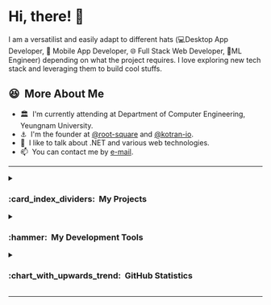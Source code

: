 # Hi, there! :wave:

I am a versatilist and easily adapt to different hats (:computer:Desktop App Developer, :iphone: Mobile App Developer, :globe_with_meridians: Full Stack Web Developer, :brain:ML Engineer) depending on what the project requires. I love exploring new tech stack and leveraging them to build cool stuffs.

## :laughing: &nbsp;More About Me
 * :classical_building: &nbsp;I'm currently attending at Department of Computer Engineering, Yeungnam University.
 * :anchor: &nbsp;I'm the founder at [@root-square](https://github.com/root-square) and [@kotran-io](https://github.com/kotran-io).
 * :speech_balloon: &nbsp;I like to talk about .NET and various web technologies.
 * :mailbox: &nbsp;You can contact me by [e-mail](mailto:junimiso04@naver.com).

---

<details> 
  <summary><h3>:card_index_dividers: &nbsp;My Projects</h3></summary>
  <p>
    <table width="100%">
      <th>NAME</th>
	    <th>DESCRIPTION</th>
      <th>STARTED IN</th>
      <th>TECHNOLOGIES</th>
      <tr>
        <td align="center">
          <img alt="kotran" src="https://github.com/kotran-io/kotran-assets/blob/main/images/symbol/symbol_colored.svg" height="36">
          <p><b>Kotran</b></p>
        </td>
        <td>
          Kotran is an open source neural machine translator.
        </td>
        <td align="center">
          June, 2023
        </td>
        <td>
          Next.js, Node.js, ONNX Runtime, OpenNMT, PyTorch, React
        </td>
      </tr>
    </table>
  </p>
</details>

<details> 
  <summary><h3>:hammer: &nbsp;My Development Tools</h3></summary>

  <h4>:keyboard: &nbsp;Programming and Markup Languages</h4>
  <p>
    <img alt="Static Badge" src="https://img.shields.io/badge/C-blue?style=flat-square&logo=c&logoColor=white">
    <img alt="Static Badge" src="https://img.shields.io/badge/C%2B%2B-crimson?style=flat-square&logo=c%2B%2B&logoColor=white">
    <img alt="Static Badge" src="https://img.shields.io/badge/C%23-darkviolet?style=flat-square&logo=csharp">
    <img alt="Static Badge" src="https://img.shields.io/badge/CSS-orange?style=flat-square&logo=css3&logoColor=white">
    <img alt="Static Badge" src="https://img.shields.io/badge/Dart-dodgerblue?style=flat-square&logo=dart&logoColor=white">
    <img alt="Static Badge" src="https://img.shields.io/badge/Go-royalblue?style=flat-square&logo=go&logoColor=white">
    <img alt="Static Badge" src="https://img.shields.io/badge/HTML-orange?style=flat-square&logo=html5&logoColor=white">
    <img alt="Static Badge" src="https://img.shields.io/badge/JavaScript-yellow?style=flat-square&logo=javascript&logoColor=white">
    <img alt="Static Badge" src="https://img.shields.io/badge/Kotlin-darkviolet?style=flat-square&logo=kotlin&logoColor=white">
    <img alt="Static Badge" src="https://img.shields.io/badge/Markdown-black?style=flat-square&logo=markdown&logoColor=white">
    <img alt="Static Badge" src="https://img.shields.io/badge/PHP-blue?style=flat-square&logo=php&logoColor=white">
    <img alt="Static Badge" src="https://img.shields.io/badge/PowerShell-midnightblue?style=flat-square&logo=powershell&logoColor=white">
    <img alt="Static Badge" src="https://img.shields.io/badge/Python-blue?style=flat-square&logo=python&logoColor=white">
    <img alt="Static Badge" src="https://img.shields.io/badge/Rust-black?style=flat-square&logo=rust&logoColor=white">
    <img alt="Static Badge" src="https://img.shields.io/badge/TypeScript-royalblue?style=flat-square&logo=typescript&logoColor=white">
  </p>

  <h4>:books: &nbsp;Frameworks and Libraries</h4>
  <p>
    <img alt="Static Badge" src="https://img.shields.io/badge/.NET-darkviolet?style=flat-square&logo=.net&logoColor=white">
    <img alt="Static Badge" src="https://img.shields.io/badge/Electron-blue?style=flat-square&logo=electron&logoColor=white">
    <img alt="Static Badge" src="https://img.shields.io/badge/Flutter-dodgerblue?style=flat-square&logo=flutter&logoColor=white">
    <img alt="Static Badge" src="https://img.shields.io/badge/GitHub%20Actions-black?style=flat-square&logo=githubactions&logoColor=white">
    <img alt="Static Badge" src="https://img.shields.io/badge/Next.js-black?style=flat-square&logo=next.js&logoColor=white">
    <img alt="Static Badge" src="https://img.shields.io/badge/Node.js-green?style=flat-square&logo=node.js&logoColor=white">
    <img alt="Static Badge" src="https://img.shields.io/badge/Numpy-forestgreen?style=flat-square&logo=numpy&logoColor=white">
    <img alt="Static Badge" src="https://img.shields.io/badge/Pandas-darkviolet?style=flat-square&logo=pandas&logoColor=white">
    <img alt="Static Badge" src="https://img.shields.io/badge/PyTorch-orange?style=flat-square&logo=pytorch&logoColor=white">
    <img alt="Static Badge" src="https://img.shields.io/badge/React-blue?style=flat-square&logo=react&logoColor=white">
  </p>

  <h4>:cloud: &nbsp;Cloud Computing and Databases</h4>
  <p>
    <img alt="Static Badge" src="https://img.shields.io/badge/AWS-orangered?style=flat-square&logo=amazonaws&logoColor=white">
    <img alt="Static Badge" src="https://img.shields.io/badge/Cloudflare-orange?style=flat-square&logo=cloudflare&logoColor=white">
    <img alt="Static Badge" src="https://img.shields.io/badge/GitHub%20Pages-black?style=flat-square&logo=github&logoColor=white">
    <img alt="Static Badge" src="https://img.shields.io/badge/MySQL-midnightblue?style=flat-square&logo=mysql&logoColor=white">
    <img alt="Static Badge" src="https://img.shields.io/badge/SQLite-steelblue?style=flat-square&logo=sqlite&logoColor=white">
  </p>

  <h4>:computer: &nbsp;Software and Tools</h4>
  <p>
        <img alt="Static Badge" src="https://img.shields.io/badge/Adobe%20Illustrator-orange?style=flat-square&logo=adobeillustrator&logoColor=white">
    <img alt="Static Badge" src="https://img.shields.io/badge/Adobe%20Photoshop-royalblue?style=flat-square&logo=adobephotoshop&logoColor=white">
    <img alt="Static Badge" src="https://img.shields.io/badge/Android%20Studio-limegreen?style=flat-square&logo=android&logoColor=white">
    <img alt="Static Badge" src="https://img.shields.io/badge/git-orangered?style=flat-square&logo=git&logoColor=white">
    <img alt="Static Badge" src="https://img.shields.io/badge/Visual%20Studio-darkviolet?style=flat-square&logo=visualstudio&logoColor=white">
    <img alt="Static Badge" src="https://img.shields.io/badge/Visual%20Studio%20Code-dodgerblue?style=flat-square&logo=visualstudiocode&logoColor=white">
  </p>
</details>

<details> 
  <summary><h3>:chart_with_upwards_trend: &nbsp;GitHub Statistics</h3></summary>
  <p>
    <img alt="overview" src="https://raw.githubusercontent.com/handbros/github-stats-transparent/output/generated/overview.svg">
    <img alt="languages" src="https://raw.githubusercontent.com/handbros/github-stats-transparent/output/generated/languages.svg">
  </p>
</details>

---

